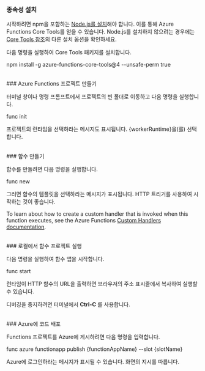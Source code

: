 ### <a name="install-dependencies"></a>종속성 설치

시작하려면 npm을 포함하는 <a href="https://go.microsoft.com/fwlink/?linkid=2016195" target="_blank">Node.js를 설치</a>해야 합니다. 이를 통해 Azure Functions Core Tools를 얻을 수 있습니다. Node.js를 설치하지 않으려는 경우에는 <a href="https://go.microsoft.com/fwlink/?linkid=2016192" target="_blank">Core Tools 참조</a>의 다른 설치 옵션을 확인하세요.

다음 명령을 실행하여 Core Tools 패키지를 설치합니다.

<MarkdownHighlighter>npm install -g azure-functions-core-tools@4 --unsafe-perm true</MarkdownHighlighter>

<br/>
### <a name="create-an-azure-functions-project"></a>Azure Functions 프로젝트 만들기

터미널 창이나 명령 프롬프트에서 프로젝트의 빈 폴더로 이동하고 다음 명령을 실행합니다.

<MarkdownHighlighter>func init</MarkdownHighlighter>

프로젝트의 런타임을 선택하라는 메시지도 표시됩니다. {workerRuntime}을(를) 선택합니다.

<br/>
### <a name="create-a-function"></a>함수 만들기

함수를 만들려면 다음 명령을 실행합니다.

<MarkdownHighlighter>func new</MarkdownHighlighter>

그러면 함수의 템플릿을 선택하라는 메시지가 표시됩니다. HTTP 트리거를 사용하여 시작하는 것이 좋습니다.

<StackInstructions customStack={true}>To learn about how to create a custom handler that is invoked when this function executes, see the Azure Functions <a href="https://go.microsoft.com/fwlink/?linkid=2138621" target="_blank">Custom Handlers documentation</a>.</StackInstructions>

<br/>
### <a name="run-your-function-project-locally"></a>로컬에서 함수 프로젝트 실행

다음 명령을 실행하여 함수 앱을 시작합니다.

<MarkdownHighlighter>func start</MarkdownHighlighter>

런타임이 HTTP 함수의 URL을 출력하면 브라우저의 주소 표시줄에서 복사하여 실행할 수 있습니다.

디버깅을 중지하려면 터미널에서 **Ctrl-C** 를 사용합니다.

<br/>
### <a name="deploy-your-code-to-azure"></a>Azure에 코드 배포

Functions 프로젝트를 Azure에 게시하려면 다음 명령을 입력합니다.

<MarkdownHighlighter>func azure functionapp publish {functionAppName} <SlotComponent>--slot {slotName}</SlotComponent></MarkdownHighlighter>

Azure에 로그인하라는 메시지가 표시될 수 있습니다. 화면의 지시를 따릅니다.
